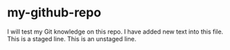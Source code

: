 # my-github-repo
I will test my Git knowledge on this repo.
I have added new text into this file. 
This is a staged line.
This is an unstaged line.